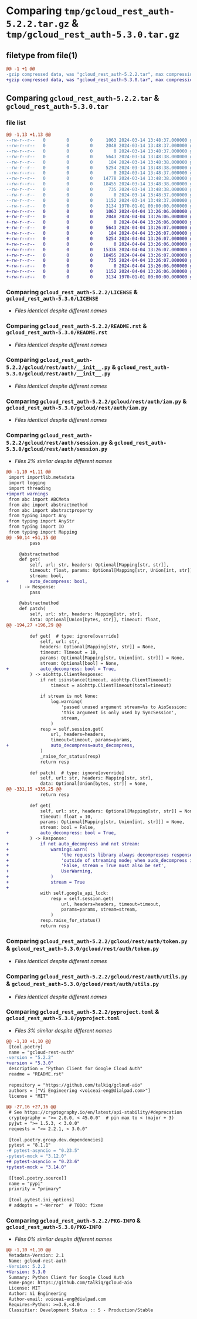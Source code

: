 # Comparing `tmp/gcloud_rest_auth-5.2.2.tar.gz` & `tmp/gcloud_rest_auth-5.3.0.tar.gz`

## filetype from file(1)

```diff
@@ -1 +1 @@
-gzip compressed data, was "gcloud_rest_auth-5.2.2.tar", max compression
+gzip compressed data, was "gcloud_rest_auth-5.3.0.tar", max compression
```

## Comparing `gcloud_rest_auth-5.2.2.tar` & `gcloud_rest_auth-5.3.0.tar`

### file list

```diff
@@ -1,13 +1,13 @@
--rw-r--r--   0        0        0     1063 2024-03-14 13:48:37.000000 gcloud_rest_auth-5.2.2/LICENSE
--rw-r--r--   0        0        0     2048 2024-03-14 13:48:37.000000 gcloud_rest_auth-5.2.2/README.rst
--rw-r--r--   0        0        0        0 2024-03-14 13:48:37.000000 gcloud_rest_auth-5.2.2/gcloud/py.typed
--rw-r--r--   0        0        0     5643 2024-03-14 13:48:38.000000 gcloud_rest_auth-5.2.2/gcloud/rest/auth/__init__.py
--rw-r--r--   0        0        0      184 2024-03-14 13:48:38.000000 gcloud_rest_auth-5.2.2/gcloud/rest/auth/build_constants.py
--rw-r--r--   0        0        0     5254 2024-03-14 13:48:38.000000 gcloud_rest_auth-5.2.2/gcloud/rest/auth/iam.py
--rw-r--r--   0        0        0        0 2024-03-14 13:48:37.000000 gcloud_rest_auth-5.2.2/gcloud/rest/auth/py.typed
--rw-r--r--   0        0        0    14778 2024-03-14 13:48:38.000000 gcloud_rest_auth-5.2.2/gcloud/rest/auth/session.py
--rw-r--r--   0        0        0    18455 2024-03-14 13:48:38.000000 gcloud_rest_auth-5.2.2/gcloud/rest/auth/token.py
--rw-r--r--   0        0        0      735 2024-03-14 13:48:38.000000 gcloud_rest_auth-5.2.2/gcloud/rest/auth/utils.py
--rw-r--r--   0        0        0        0 2024-03-14 13:48:37.000000 gcloud_rest_auth-5.2.2/gcloud/rest/py.typed
--rw-r--r--   0        0        0     1152 2024-03-14 13:48:37.000000 gcloud_rest_auth-5.2.2/pyproject.toml
--rw-r--r--   0        0        0     3134 1970-01-01 00:00:00.000000 gcloud_rest_auth-5.2.2/PKG-INFO
+-rw-r--r--   0        0        0     1063 2024-04-04 13:26:06.000000 gcloud_rest_auth-5.3.0/LICENSE
+-rw-r--r--   0        0        0     2048 2024-04-04 13:26:06.000000 gcloud_rest_auth-5.3.0/README.rst
+-rw-r--r--   0        0        0        0 2024-04-04 13:26:06.000000 gcloud_rest_auth-5.3.0/gcloud/py.typed
+-rw-r--r--   0        0        0     5643 2024-04-04 13:26:07.000000 gcloud_rest_auth-5.3.0/gcloud/rest/auth/__init__.py
+-rw-r--r--   0        0        0      184 2024-04-04 13:26:07.000000 gcloud_rest_auth-5.3.0/gcloud/rest/auth/build_constants.py
+-rw-r--r--   0        0        0     5254 2024-04-04 13:26:07.000000 gcloud_rest_auth-5.3.0/gcloud/rest/auth/iam.py
+-rw-r--r--   0        0        0        0 2024-04-04 13:26:06.000000 gcloud_rest_auth-5.3.0/gcloud/rest/auth/py.typed
+-rw-r--r--   0        0        0    15336 2024-04-04 13:26:07.000000 gcloud_rest_auth-5.3.0/gcloud/rest/auth/session.py
+-rw-r--r--   0        0        0    18455 2024-04-04 13:26:07.000000 gcloud_rest_auth-5.3.0/gcloud/rest/auth/token.py
+-rw-r--r--   0        0        0      735 2024-04-04 13:26:07.000000 gcloud_rest_auth-5.3.0/gcloud/rest/auth/utils.py
+-rw-r--r--   0        0        0        0 2024-04-04 13:26:06.000000 gcloud_rest_auth-5.3.0/gcloud/rest/py.typed
+-rw-r--r--   0        0        0     1152 2024-04-04 13:26:06.000000 gcloud_rest_auth-5.3.0/pyproject.toml
+-rw-r--r--   0        0        0     3134 1970-01-01 00:00:00.000000 gcloud_rest_auth-5.3.0/PKG-INFO
```

### Comparing `gcloud_rest_auth-5.2.2/LICENSE` & `gcloud_rest_auth-5.3.0/LICENSE`

 * *Files identical despite different names*

### Comparing `gcloud_rest_auth-5.2.2/README.rst` & `gcloud_rest_auth-5.3.0/README.rst`

 * *Files identical despite different names*

### Comparing `gcloud_rest_auth-5.2.2/gcloud/rest/auth/__init__.py` & `gcloud_rest_auth-5.3.0/gcloud/rest/auth/__init__.py`

 * *Files identical despite different names*

### Comparing `gcloud_rest_auth-5.2.2/gcloud/rest/auth/iam.py` & `gcloud_rest_auth-5.3.0/gcloud/rest/auth/iam.py`

 * *Files identical despite different names*

### Comparing `gcloud_rest_auth-5.2.2/gcloud/rest/auth/session.py` & `gcloud_rest_auth-5.3.0/gcloud/rest/auth/session.py`

 * *Files 2% similar despite different names*

```diff
@@ -1,10 +1,11 @@
 import importlib.metadata
 import logging
 import threading
+import warnings
 from abc import ABCMeta
 from abc import abstractmethod
 from abc import abstractproperty
 from typing import Any
 from typing import AnyStr
 from typing import IO
 from typing import Mapping
@@ -50,14 +51,15 @@
         pass
 
     @abstractmethod
     def get(
         self, url: str, headers: Optional[Mapping[str, str]],
         timeout: float, params: Optional[Mapping[str, Union[int, str]]],
         stream: bool,
+        auto_decompress: bool,
     ) -> Response:
         pass
 
     @abstractmethod
     def patch(
         self, url: str, headers: Mapping[str, str],
         data: Optional[Union[bytes, str]], timeout: float,
@@ -194,27 +196,29 @@
 
         def get(  # type: ignore[override]
             self, url: str,
             headers: Optional[Mapping[str, str]] = None,
             timeout: Timeout = 10,
             params: Optional[Mapping[str, Union[int, str]]] = None,
             stream: Optional[bool] = None,
+            auto_decompress: bool = True,
         ) -> aiohttp.ClientResponse:
             if not isinstance(timeout, aiohttp.ClientTimeout):
                 timeout = aiohttp.ClientTimeout(total=timeout)
 
             if stream is not None:
                 log.warning(
                     'passed unused argument stream=%s to AioSession: '
                     'this argument is only used by SyncSession',
                     stream,
                 )
             resp = self.session.get(
                 url, headers=headers,
                 timeout=timeout, params=params,
+                auto_decompress=auto_decompress,
             )
             _raise_for_status(resp)
             return resp
 
         def patch(  # type: ignore[override]
             self, url: str, headers: Mapping[str, str],
             data: Optional[Union[bytes, str]] = None,
@@ -331,15 +335,25 @@
             return resp
 
         def get(
             self, url: str, headers: Optional[Mapping[str, str]] = None,
             timeout: float = 10,
             params: Optional[Mapping[str, Union[int, str]]] = None,
             stream: bool = False,
+            auto_decompress: bool = True,
         ) -> Response:
+            if not auto_decompress and not stream:
+                warnings.warn(
+                    'the requests library always decompresses responses when '
+                    'outside of streaming mode; when audo_decompress is '
+                    'False, stream = True must also be set',
+                    UserWarning,
+                )
+                stream = True
+
             with self.google_api_lock:
                 resp = self.session.get(
                     url, headers=headers, timeout=timeout,
                     params=params, stream=stream,
                 )
             resp.raise_for_status()
             return resp
```

### Comparing `gcloud_rest_auth-5.2.2/gcloud/rest/auth/token.py` & `gcloud_rest_auth-5.3.0/gcloud/rest/auth/token.py`

 * *Files identical despite different names*

### Comparing `gcloud_rest_auth-5.2.2/gcloud/rest/auth/utils.py` & `gcloud_rest_auth-5.3.0/gcloud/rest/auth/utils.py`

 * *Files identical despite different names*

### Comparing `gcloud_rest_auth-5.2.2/pyproject.toml` & `gcloud_rest_auth-5.3.0/pyproject.toml`

 * *Files 3% similar despite different names*

```diff
@@ -1,10 +1,10 @@
 [tool.poetry]
 name = "gcloud-rest-auth"
-version = "5.2.2"
+version = "5.3.0"
 description = "Python Client for Google Cloud Auth"
 readme = "README.rst"
 
 repository = "https://github.com/talkiq/gcloud-aio"
 authors = ["Vi Engineering <voiceai-eng@dialpad.com>"]
 license = "MIT"
 
@@ -27,16 +27,16 @@
 # See https://cryptography.io/en/latest/api-stability/#deprecation
 cryptography = ">= 2.0.0, < 45.0.0"  # pin max to < (major + 3)
 pyjwt = ">= 1.5.3, < 3.0.0"
 requests = ">= 2.2.1, < 3.0.0"
 
 [tool.poetry.group.dev.dependencies]
 pytest = "8.1.1"
-# pytest-asyncio = "0.23.5"
-pytest-mock = "3.12.0"
+# pytest-asyncio = "0.23.6"
+pytest-mock = "3.14.0"
 
 [[tool.poetry.source]]
 name = "pypi"
 priority = "primary"
 
 [tool.pytest.ini_options]
 # addopts = "-Werror"  # TODO: fixme
```

### Comparing `gcloud_rest_auth-5.2.2/PKG-INFO` & `gcloud_rest_auth-5.3.0/PKG-INFO`

 * *Files 0% similar despite different names*

```diff
@@ -1,10 +1,10 @@
 Metadata-Version: 2.1
 Name: gcloud-rest-auth
-Version: 5.2.2
+Version: 5.3.0
 Summary: Python Client for Google Cloud Auth
 Home-page: https://github.com/talkiq/gcloud-aio
 License: MIT
 Author: Vi Engineering
 Author-email: voiceai-eng@dialpad.com
 Requires-Python: >=3.8,<4.0
 Classifier: Development Status :: 5 - Production/Stable
```

